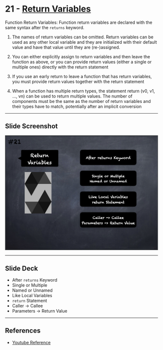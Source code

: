 # 21 - [Return Variables](Return%20Variables.md)
Function Return Variables: Function return variables are declared with the same syntax after the `returns` keyword. 

1. The names of return variables can be omitted. Return variables can be used as any other local variable and they are initialized with their default value and have that value until they are (re-)assigned.
    
2. You can either explicitly assign to return variables and then leave the function as above, or you can provide return values (either a single or multiple ones) directly with the return statement
    
3. If you use an early return to leave a function that has return variables, you must provide return values together with the return statement
    
4. When a function has multiple return types, the statement return (v0, v1, ..., vn) can be used to return multiple values. The number of components must be the same as the number of return variables and their types have to match, potentially after an implicit conversion
___
## Slide Screenshot
![021.png](../images/solidity101/021.png)
___
## Slide Deck
- After `returns` Keyword
- Single or Multiple
- Named or Unnamed
- Like Local Variables
- `return` Statement
- Caller -> Callee
- Parameters -> Return Value
___
## References
- [Youtube Reference](https://www.youtube.com/watch?v=TCl1IcGl_3I)


